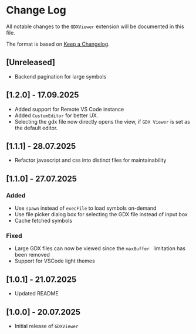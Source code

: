 # Change Log

All notable changes to the `GDXViewer` extension will be documented in this file.

The format is based on [Keep a Changelog](https://keepachangelog.com/en/1.1.0/).

## [Unreleased]

- Backend pagination for large symbols

## [1.2.0] - 17.09.2025

- Added support for Remote VS Code instance
- Added `CustomEditor` for better UX.
- Selecting the gdx file now directly opens the view, if `GDX Viewer` is set as the default editor.

## [1.1.1] - 28.07.2025

- Refactor javascript and css into distinct files for maintainability

## [1.1.0] - 27.07.2025

### Added

- Use `spawn` instead of `execFile` to load symbols on-demand
- Use file picker dialog box for selecting the GDX file instead of input box
- Cache fetched symbols

### Fixed

- Large GDX files can now be viewed since the `maxBuffer ` limitation has been removed
- Support for VSCode light themes

## [1.0.1] - 21.07.2025

- Updated README

## [1.0.0] - 20.07.2025

- Initial release of `GDXViewer`